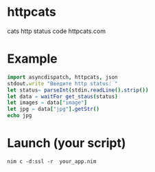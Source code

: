 # httpcats
cats http status code httpcats.com
# Example
```nim
import asyncdispatch, httpcats, json
stdout.write "Введите http status: "
let status= parseInt(stdin.readLine().strip())
let data = waitFor get_staus(status)
let images = data["image"]
let jpg = data["jpg"].getStr()
echo jpg
```
# Launch (your script)
```
nim c -d:ssl -r  your_app.nim
```
